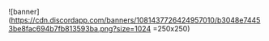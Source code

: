 ![banner](https://cdn.discordapp.com/banners/1081437726424957010/b3048e74453be8fac694b7fb813593ba.png?size=1024 =250x250)
